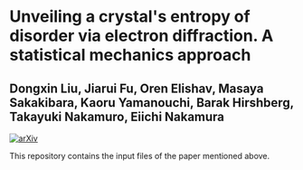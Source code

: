 # Unveiling a crystal's entropy of disorder via electron diffraction. A statistical mechanics approach
## Dongxin Liu, Jiarui Fu, Oren Elishav, Masaya Sakakibara, Kaoru Yamanouchi, Barak Hirshberg, Takayuki Nakamuro, Eiichi Nakamura

[![arXiv](http://img.shields.io/badge/arXiv-2402.02568-B31B1B.svg)](https://arxiv.org/abs/2402.04738)

This repository contains the input files of the paper mentioned above.
